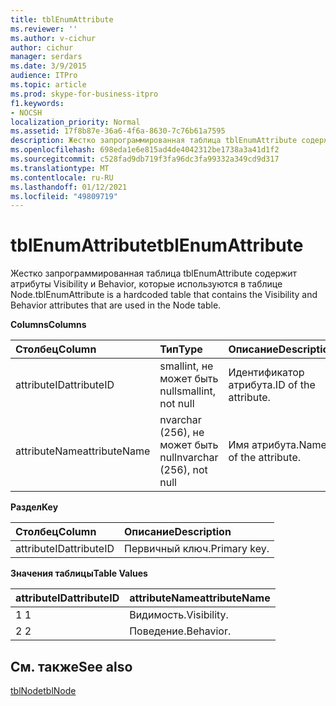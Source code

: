 ```yaml
---
title: tblEnumAttribute
ms.reviewer: ''
ms.author: v-cichur
author: cichur
manager: serdars
ms.date: 3/9/2015
audience: ITPro
ms.topic: article
ms.prod: skype-for-business-itpro
f1.keywords:
- NOCSH
localization_priority: Normal
ms.assetid: 17f8b87e-36a6-4f6a-8630-7c76b61a7595
description: Жестко запрограммированная таблица tblEnumAttribute содержит атрибуты Visibility и Behavior, которые используются в таблице Node.
ms.openlocfilehash: 698eda1e6e815ad4de4042312be1738a3a41d1f2
ms.sourcegitcommit: c528fad9db719f3fa96dc3fa99332a349cd9d317
ms.translationtype: MT
ms.contentlocale: ru-RU
ms.lasthandoff: 01/12/2021
ms.locfileid: "49809719"
---
```

# <a name="tblenumattribute"></a><span data-ttu-id="c2b8b-103">tblEnumAttribute</span><span class="sxs-lookup"><span data-stu-id="c2b8b-103">tblEnumAttribute</span></span>
 
<span data-ttu-id="c2b8b-104">Жестко запрограммированная таблица tblEnumAttribute содержит атрибуты Visibility и Behavior, которые используются в таблице Node.</span><span class="sxs-lookup"><span data-stu-id="c2b8b-104">tblEnumAttribute is a hardcoded table that contains the Visibility and Behavior attributes that are used in the Node table.</span></span>
  
<span data-ttu-id="c2b8b-105">**Columns**</span><span class="sxs-lookup"><span data-stu-id="c2b8b-105">**Columns**</span></span>

|<span data-ttu-id="c2b8b-106">**Столбец**</span><span class="sxs-lookup"><span data-stu-id="c2b8b-106">**Column**</span></span>|<span data-ttu-id="c2b8b-107">**Тип**</span><span class="sxs-lookup"><span data-stu-id="c2b8b-107">**Type**</span></span>|<span data-ttu-id="c2b8b-108">**Описание**</span><span class="sxs-lookup"><span data-stu-id="c2b8b-108">**Description**</span></span>|
|:-----|:-----|:-----|
|<span data-ttu-id="c2b8b-109">attributeID</span><span class="sxs-lookup"><span data-stu-id="c2b8b-109">attributeID</span></span>  <br/> |<span data-ttu-id="c2b8b-110">smallint, не может быть null</span><span class="sxs-lookup"><span data-stu-id="c2b8b-110">smallint, not null</span></span>  <br/> |<span data-ttu-id="c2b8b-111">Идентификатор атрибута.</span><span class="sxs-lookup"><span data-stu-id="c2b8b-111">ID of the attribute.</span></span>  <br/> |
|<span data-ttu-id="c2b8b-112">attributeName</span><span class="sxs-lookup"><span data-stu-id="c2b8b-112">attributeName</span></span>  <br/> |<span data-ttu-id="c2b8b-113">nvarchar (256), не может быть null</span><span class="sxs-lookup"><span data-stu-id="c2b8b-113">nvarchar (256), not null</span></span>  <br/> |<span data-ttu-id="c2b8b-114">Имя атрибута.</span><span class="sxs-lookup"><span data-stu-id="c2b8b-114">Name of the attribute.</span></span>  <br/> |
   
<span data-ttu-id="c2b8b-115">**Раздел**</span><span class="sxs-lookup"><span data-stu-id="c2b8b-115">**Key**</span></span>

|<span data-ttu-id="c2b8b-116">**Столбец**</span><span class="sxs-lookup"><span data-stu-id="c2b8b-116">**Column**</span></span>|<span data-ttu-id="c2b8b-117">**Описание**</span><span class="sxs-lookup"><span data-stu-id="c2b8b-117">**Description**</span></span>|
|:-----|:-----|
|<span data-ttu-id="c2b8b-118">attributeID</span><span class="sxs-lookup"><span data-stu-id="c2b8b-118">attributeID</span></span>  <br/> |<span data-ttu-id="c2b8b-119">Первичный ключ.</span><span class="sxs-lookup"><span data-stu-id="c2b8b-119">Primary key.</span></span>  <br/> |
   
<span data-ttu-id="c2b8b-120">**Значения таблицы**</span><span class="sxs-lookup"><span data-stu-id="c2b8b-120">**Table Values**</span></span>

|<span data-ttu-id="c2b8b-121">**attributeID**</span><span class="sxs-lookup"><span data-stu-id="c2b8b-121">**attributeID**</span></span>|<span data-ttu-id="c2b8b-122">**attributeName**</span><span class="sxs-lookup"><span data-stu-id="c2b8b-122">**attributeName**</span></span>|
|:-----|:-----|
|<span data-ttu-id="c2b8b-123">1 </span><span class="sxs-lookup"><span data-stu-id="c2b8b-123">1</span></span>  <br/> |<span data-ttu-id="c2b8b-124">Видимость.</span><span class="sxs-lookup"><span data-stu-id="c2b8b-124">Visibility.</span></span>  <br/> |
|<span data-ttu-id="c2b8b-125">2 </span><span class="sxs-lookup"><span data-stu-id="c2b8b-125">2</span></span>  <br/> |<span data-ttu-id="c2b8b-126">Поведение.</span><span class="sxs-lookup"><span data-stu-id="c2b8b-126">Behavior.</span></span>  <br/> |
   
## <a name="see-also"></a><span data-ttu-id="c2b8b-127">См. также</span><span class="sxs-lookup"><span data-stu-id="c2b8b-127">See also</span></span>

[<span data-ttu-id="c2b8b-128">tblNode</span><span class="sxs-lookup"><span data-stu-id="c2b8b-128">tblNode</span></span>](tblnode.md)
